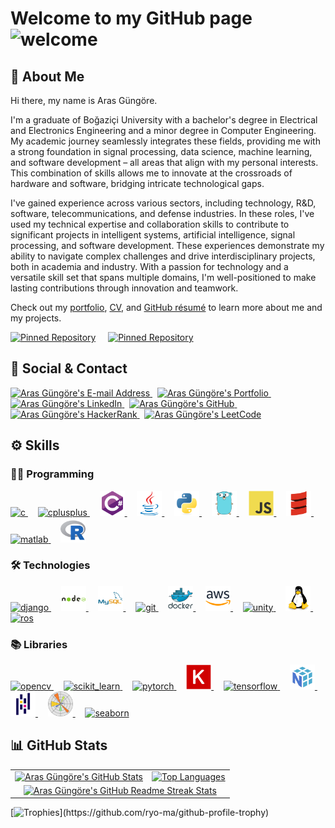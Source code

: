 <!--
<div align="center">
  <img src="https://raw.githubusercontent.com/arasgungore/arasgungore/main/gifs/Aras_Gungore.gif" alt="Aras Gungore" width="433" height="74" />
</div>
-->

# Welcome to my GitHub page  <img src="https://raw.githubusercontent.com/arasgungore/arasgungore/main/gifs/waving_hand.gif" alt="welcome" width="33" height="33" />



## 👤 About Me

Hi there, my name is Aras Güngöre.

I'm a graduate of Boğaziçi University with a bachelor's degree in Electrical and Electronics Engineering and a minor degree in Computer Engineering. My academic journey seamlessly integrates these fields, providing me with a strong foundation in signal processing, data science, machine learning, and software development – all areas that align with my personal interests. This combination of skills allows me to innovate at the crossroads of hardware and software, bridging intricate technological gaps.

I've gained experience across various sectors, including technology, R&D, software, telecommunications, and defense industries. In these roles, I've used my technical expertise and collaboration skills to contribute to significant projects in intelligent systems, artificial intelligence, signal processing, and software development. These experiences demonstrate my ability to navigate complex challenges and drive interdisciplinary projects, both in academia and industry. With a passion for technology and a versatile skill set that spans multiple domains, I'm well-positioned to make lasting contributions through innovation and teamwork.

Check out my [portfolio](https://arasgungore.github.io), [CV](https://drive.google.com/file/d/1TGwMpZl6FDeQk1w_-EetbspCuzu16kCF/view?usp=sharing), and [GitHub résumé](https://resume.github.io/?arasgungore) to learn more about me and my projects.

[![Pinned Repository](https://github-readme-stats.vercel.app/api/pin/?username=arasgungore&repo=arasgungore-CV)](https://github.com/arasgungore/arasgungore-CV)
&nbsp; &nbsp;
[![Pinned Repository](https://github-readme-stats.vercel.app/api/pin/?username=arasgungore&repo=arasgungore.github.io)](https://github.com/arasgungore/arasgungore.github.io)




## 📨 Social & Contact

<div align="left">
  <a href="mailto:arasgungore09@gmail.com" target="_blank" rel="noreferrer"> <img alt="Aras Güngöre's E-mail Address" src="https://img.shields.io/badge/E&#8209;mail-D14836?style=for-the-badge&logo=gmail&logoColor=white" /> </a>
  &nbsp;
  <a href="https://arasgungore.github.io" target="_blank" rel="noreferrer"> <img alt="Aras Güngöre's Portfolio" src="https://img.shields.io/badge/Portfolio-08203A?style=for-the-badge&logo=About.me&logoColor=white" /> </a>
  &nbsp;
  <a href="https://www.linkedin.com/in/arasgungore" target="_blank" rel="noreferrer"> <img alt="Aras Güngöre's LinkedIn" src="https://img.shields.io/badge/LinkedIn-0077B5?style=for-the-badge&logo=linkedin&logoColor=white" /> </a>
  &nbsp;
  <a href="https://github.com/arasgungore" target="_blank" rel="noreferrer"> <img alt="Aras Güngöre's GitHub" src="https://img.shields.io/badge/GitHub-100000?style=for-the-badge&logo=github&logoColor=white" /> </a>
  &nbsp;
  <a href="https://www.hackerrank.com/arasgungore" target="_blank" rel="noreferrer"> <img alt="Aras Güngöre's HackerRank" src="https://img.shields.io/badge/HackerRank-2EC866?style=for-the-badge&logo=HackerRank&logoColor=white" /> </a>
  &nbsp;
  <a href="https://leetcode.com/arasgungore" target="_blank" rel="noreferrer"> <img alt="Aras Güngöre's LeetCode" src="https://img.shields.io/badge/LeetCode-FFA116?style=for-the-badge&logo=LeetCode&logoColor=black" /> </a>
</div>




## ⚙ Skills


### 👨‍💻 Programming

<div align="left">
  <a href="https://www.cprogramming.com" target="_blank" rel="noreferrer"> <img src="https://raw.githubusercontent.com/arasgungore/arasgungore/main/icons/c.svg" alt="c" width="40" height="40" /> </a>
  &nbsp; &nbsp;
  <a href="https://www.cplusplus.com" target="_blank" rel="noreferrer"> <img src="https://raw.githubusercontent.com/arasgungore/arasgungore/main/icons/cplusplus.svg" alt="cplusplus" width="40" height="40" /> </a>
  &nbsp; &nbsp;
  <a href="https://dotnet.microsoft.com/en-us/languages/csharp" target="_blank" rel="noreferrer"> <img src="https://raw.githubusercontent.com/devicons/devicon/master/icons/csharp/csharp-original.svg" alt="csharp" width="40" height="40"/> </a>
  &nbsp; &nbsp;
  <a href="https://www.java.com" target="_blank" rel="noreferrer"> <img src="https://raw.githubusercontent.com/devicons/devicon/master/icons/java/java-original.svg" alt="java" width="40" height="40" /> </a>
  &nbsp; &nbsp;
  <a href="https://www.python.org" target="_blank" rel="noreferrer"> <img src="https://raw.githubusercontent.com/devicons/devicon/master/icons/python/python-original.svg" alt="python" width="40" height="40" /> </a>
  &nbsp; &nbsp;
  <a href="https://golang.org" target="_blank" rel="noreferrer"> <img src="https://raw.githubusercontent.com/devicons/devicon/master/icons/go/go-original.svg" alt="go" width="40" height="40"/> </a>
  &nbsp; &nbsp;
  <a href="https://developer.mozilla.org/en-US/docs/Web/JavaScript" target="_blank" rel="noreferrer"> <img src="https://raw.githubusercontent.com/devicons/devicon/master/icons/javascript/javascript-original.svg" alt="javascript" width="40" height="40" /> </a>
  &nbsp; &nbsp;
  <a href="https://www.scala-lang.org" target="_blank" rel="noreferrer"> <img src="https://raw.githubusercontent.com/devicons/devicon/master/icons/scala/scala-original.svg" alt="scala" width="40" height="40"/> </a>
  &nbsp; &nbsp;
  <a href="https://www.mathworks.com" target="_blank" rel="noreferrer"> <img src="https://raw.githubusercontent.com/arasgungore/arasgungore/main/icons/matlab.svg" alt="matlab" width="40" height="40" /> </a>
  &nbsp; &nbsp;
  <a href="https://www.r-project.org" target="_blank" rel="noreferrer"> <img src="https://raw.githubusercontent.com/devicons/devicon/master/icons/r/r-original.svg" alt="r" width="40" height="40" /> </a>
</div>



### 🛠 Technologies

<div align="left">
  <a href="https://www.djangoproject.com" target="_blank" rel="noreferrer"> <img src="https://cdn.worldvectorlogo.com/logos/django.svg" alt="django" width="40" height="40"/> </a>
  &nbsp; &nbsp;
  <a href="https://nodejs.org" target="_blank" rel="noreferrer"> <img src="https://raw.githubusercontent.com/devicons/devicon/master/icons/nodejs/nodejs-original-wordmark.svg" alt="nodejs" width="40" height="40"/> </a>
  &nbsp; &nbsp;
  <a href="https://www.mysql.com" target="_blank" rel="noreferrer"> <img src="https://raw.githubusercontent.com/devicons/devicon/master/icons/mysql/mysql-original-wordmark.svg" alt="mysql" width="40" height="40" /> </a>
  &nbsp; &nbsp;
  <a href="https://git-scm.com" target="_blank" rel="noreferrer"> <img src="https://raw.githubusercontent.com/arasgungore/arasgungore/main/icons/git.svg" alt="git" width="40" height="40" /> </a>
  &nbsp; &nbsp;
  <a href="https://www.docker.com" target="_blank" rel="noreferrer"> <img src="https://raw.githubusercontent.com/devicons/devicon/master/icons/docker/docker-original-wordmark.svg" alt="docker" width="40" height="40" /> </a>
  &nbsp; &nbsp;
  <a href="https://aws.amazon.com" target="_blank" rel="noreferrer"> <img src="https://raw.githubusercontent.com/devicons/devicon/master/icons/amazonwebservices/amazonwebservices-original-wordmark.svg" alt="aws" width="40" height="40"/> </a>
  &nbsp; &nbsp;
  <a href="https://unity.com" target="_blank" rel="noreferrer"> <img src="https://www.vectorlogo.zone/logos/unity3d/unity3d-icon.svg" alt="unity" width="40" height="40"/> </a>
  &nbsp; &nbsp;
  <a href="https://www.linux.org" target="_blank" rel="noreferrer"> <img src="https://raw.githubusercontent.com/devicons/devicon/master/icons/linux/linux-original.svg" alt="linux" width="40" height="40"/> </a>
  &nbsp; &nbsp;
  <a href="https://www.ros.org" target="_blank" rel="noreferrer"> <img src="https://raw.githubusercontent.com/arasgungore/arasgungore/main/icons/ros.svg" alt="ros" width="40" height="40" /> </a>
</div>



### 📚 Libraries

<div align="left">
  <a href="https://opencv.org" target="_blank" rel="noreferrer"> <img src="https://www.vectorlogo.zone/logos/opencv/opencv-icon.svg" alt="opencv" width="40" height="40" /> </a>
  &nbsp; &nbsp;
  <a href="https://scikit-learn.org" target="_blank" rel="noreferrer"> <img src="https://upload.wikimedia.org/wikipedia/commons/0/05/Scikit_learn_logo_small.svg" alt="scikit_learn" width="40" height="40" /> </a>
  &nbsp; &nbsp;
  <a href="https://pytorch.org" target="_blank" rel="noreferrer"> <img src="https://www.vectorlogo.zone/logos/pytorch/pytorch-icon.svg" alt="pytorch" width="40" height="40" /> </a>
  &nbsp; &nbsp;
  <a href="https://keras.io" target="_blank" rel="noreferrer"> <img src="https://raw.githubusercontent.com/arasgungore/arasgungore/main/icons/keras.svg" alt="keras" width="40" height="40" /> </a>
  &nbsp; &nbsp;
  <a href="https://www.tensorflow.org" target="_blank" rel="noreferrer"> <img src="https://www.vectorlogo.zone/logos/tensorflow/tensorflow-icon.svg" alt="tensorflow" width="40" height="40" /> </a>
  &nbsp; &nbsp;
  <a href="https://numpy.org" target="_blank" rel="noreferrer"> <img src="https://raw.githubusercontent.com/arasgungore/arasgungore/main/icons/numpy.svg" alt="numpy" width="40" height="40" /> </a>
  &nbsp; &nbsp;
  <a href="https://pandas.pydata.org" target="_blank" rel="noreferrer"> <img src="https://raw.githubusercontent.com/devicons/devicon/master/icons/pandas/pandas-original.svg" alt="pandas" width="40" height="40" /> </a>
  &nbsp; &nbsp;
  <a href="https://matplotlib.org" target="_blank" rel="noreferrer"> <img src="https://raw.githubusercontent.com/arasgungore/arasgungore/main/icons/matplotlib.svg" alt="matplotlib" width="40" height="40" /> </a>
  &nbsp; &nbsp;
  <a href="https://seaborn.pydata.org" target="_blank" rel="noreferrer"> <img src="https://seaborn.pydata.org/_images/logo-mark-lightbg.svg" alt="seaborn" width="40" height="40" /> </a>
</div>




## 📊 GitHub Stats

<table>
  <tr>
    <td>
      <a href="https://github.com/anuraghazra/github-readme-stats"> <img src="https://github-readme-stats-arasgungore.vercel.app/api?username=arasgungore&hide_border=true&show_icons=true&count_private=true" alt="Aras Güngöre's GitHub Stats" /> </a>
    </td>
    <td>
      <a href="https://github.com/anuraghazra/github-readme-stats"> <img src="https://github-readme-stats-arasgungore.vercel.app/api/top-langs/?username=arasgungore&hide_border=true&langs_count=8&layout=compact&count_private=true" alt="Top Languages" /> </a>
    </td>
  </tr>
  <tr>
    <td colspan=2 align="center">
      <a href="https://git.io/streak-stats"> <img src="http://github-readme-streak-stats.herokuapp.com?user=arasgungore&hide_border=true&background=f6f8fa&currStreakLabel=000000&date_format=j%20M%5B%20Y%5D" alt="Aras Güngöre's GitHub Readme Streak Stats" /> </a>
    </td>
  </tr>
</table>

<!--
<table>
  <tr>
    <td colspan=2 align="center">
      <a href="https://github.com/vn7n24fzkq/github-profile-summary-cards"> <img src="http://github-profile-summary-cards.vercel.app/api/cards/profile-details?username=arasgungore&theme=default" alt="Aras Güngöre's Profile Details" /> </a>
    </td>
  </tr>
  <tr>
    <td>
      <a href="https://github.com/vn7n24fzkq/github-profile-summary-cards"> <img src="http://github-profile-summary-cards.vercel.app/api/cards/repos-per-language?username=arasgungore&theme=default" alt="Top Languages by Repo" /> </a>
    </td>
    <td>
      <a href="https://github.com/vn7n24fzkq/github-profile-summary-cards"> <img src="http://github-profile-summary-cards.vercel.app/api/cards/most-commit-language?username=arasgungore&theme=default" alt="Top Languages by Commit" /> </a>
    </td>
  </tr>
  <tr>
    <td>
      <a href="https://github.com/vn7n24fzkq/github-profile-summary-cards"> <img src="http://github-profile-summary-cards.vercel.app/api/cards/stats?username=arasgungore&theme=default" alt="Stats" /> </a>
    </td>
    <td>
      <a href="https://github.com/vn7n24fzkq/github-profile-summary-cards"> <img src="http://github-profile-summary-cards.vercel.app/api/cards/productive-time?username=arasgungore&theme=default&utcOffset=8" alt="Commits" /> </a>
    </td>
  </tr>
</table>
-->

[![Trophies](https://github-profile-trophy-arasgungore.vercel.app/?username=arasgungore&no-frame=true&no-bg=true&theme=juicyfresh&column=8&margin-w=5&margin-h=5&rank=-?)](https://github.com/ryo-ma/github-profile-trophy)



<!--
## 📦 Repositories

[![Pinned Repository](https://github-readme-stats.vercel.app/api/pin/?username=arasgungore&repo=console-games)](https://github.com/arasgungore/console-games)
&nbsp; &nbsp;
[![Pinned Repository](https://github-readme-stats.vercel.app/api/pin/?username=arasgungore&repo=BERT-base-Turkish-QA)](https://github.com/arasgungore/BERT-base-Turkish-QA)
&nbsp; &nbsp;
[![Pinned Repository](https://github-readme-stats.vercel.app/api/pin/?username=arasgungore&repo=LittleLemon)](https://github.com/arasgungore/LittleLemon)
&nbsp; &nbsp;
[![Pinned Repository](https://github-readme-stats.vercel.app/api/pin/?username=arasgungore&repo=autocorrect)](https://github.com/arasgungore/autocorrect)
-->


<!--
## 🐍 Contribution Graph

![Snake Game](https://github.com/arasgungore/arasgungore/blob/output/github-snake.gif)
-->
